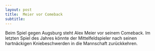 ```yaml
---
layout: post
title:  Meier vor Comeback
subtitle:  
---
```


Beim Spiel gegen Augsburg steht Alex Meier vor seinem Comeback. Im letzten Spiel des Jahres könnte der Mittelfeldspieler nach seinen hartnäckigen Kniebeschwerden in die Mannschaft zurückkehren.


